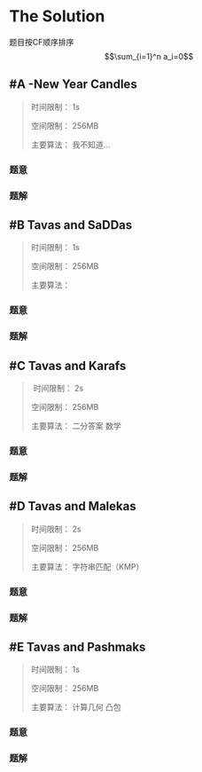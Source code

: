 # The Solution

题目按CF顺序排序
$$\sum_{i=1}^n a_i=0$$

## #A -New Year Candles

> 时间限制：  1s
>
> 空间限制：  256MB
>
> 主要算法：  我不知道…

### 题意
### 题解


## #B Tavas and SaDDas

> 时间限制：  1s
>
> 空间限制：  256MB
>
> 主要算法：  

### 题意
### 题解


## #C Tavas and Karafs

> 时间限制：  2s
>
> 空间限制：  256MB
>
> 主要算法：  二分答案 数学

### 题意
### 题解


## #D Tavas and Malekas

> 时间限制：  2s
>
> 空间限制：  256MB
>
> 主要算法：  字符串匹配（KMP）

### 题意
### 题解


## #E Tavas and Pashmaks

> 时间限制：  1s
>
> 空间限制：  256MB
>
> 主要算法：  计算几何 凸包

### 题意
### 题解
